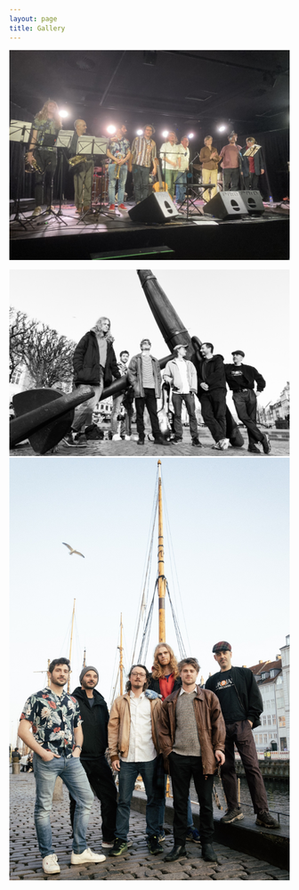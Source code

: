 ```yaml
---
layout: page
title: Gallery
---
```

![](/media/image00003%20-%20Kopi.jpeg)

![](/media/RRR_8520-Edit%20-%20Kopi.jpg) ![](/media/RRR_8578-Edit-2%20-%20Kopi.jpg)
